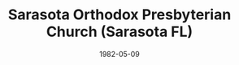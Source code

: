 ---
date: &id001 1982-05-09
end_date: null
location:
  address: null
  city: Sarasota
  state: FL
minister:
- end: 1987-01-18
  name: John Grady
  start: 1983-01-01
  type: pastor
ministers:
- John Grady
name: Sarasota Orthodox Presbyterian Church
names:
- end: 1987-01-18
  name: Sarasota Orthodox Presbyterian Church
  start: 1982-05-09
origination_date: *id001
raw_data: "FLORIDA  Sarasota\nSarasota Orthodox Presbyterian Church  (May 9, 1982\u2013\
  January 18, 1987)\n(withdrew to the Presbyterian Church in America, January 18,\
  \ 1987)\nPastor: John Grady, 1983\u201387"
received_from: null
states:
- FL
status:
  active: false
  end_date: 1987-01-18
  reason: withdrawal
  received_from: null
  withdrawal_to: Presbyterian Church in America
title: Sarasota Orthodox Presbyterian Church (Sarasota FL)

---